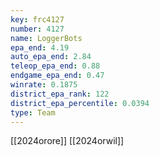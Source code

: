 ```yaml
---
key: frc4127
number: 4127
name: LoggerBots
epa_end: 4.19
auto_epa_end: 2.84
teleop_epa_end: 0.88
endgame_epa_end: 0.47
winrate: 0.1875
district_epa_rank: 122
district_epa_percentile: 0.0394
type: Team
---
```

[[2024orore]]
[[2024orwil]]
